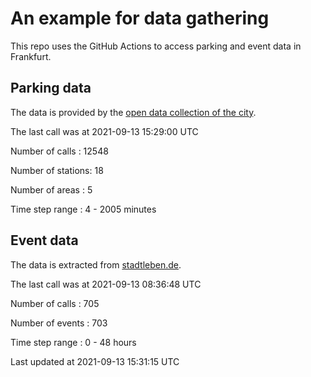 # An example for data gathering

This repo uses the GitHub Actions to access parking and event data in Frankfurt.

## Parking data
The data is provided by the [open data collection of the city](https://www.offenedaten.frankfurt.de/).

The last call was at 2021-09-13 15:29:00 UTC

Number of calls   : 12548

Number of stations:    18

Number of areas   :     5

Time step range   :     4 -  2005 minutes


## Event data
The data is extracted from [stadtleben.de](https://stadtleben.de/frankfurt/).

The last call was at 2021-09-13 08:36:48 UTC

Number of calls   : 705

Number of events  : 703

Time step range   :   0 -  48 hours


Last updated at 2021-09-13 15:31:15 UTC
